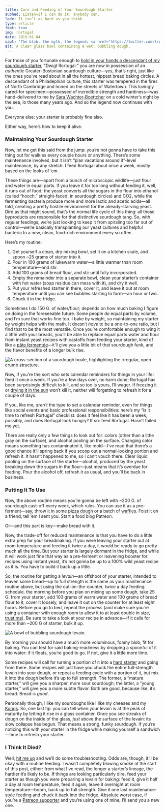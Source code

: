 ```yaml
---
title: Care and Feeding of Your Sourdough Starter
subhed: Listen—if I can do it, anybody can.
lede: It isn’t as hard as you think.
type: article
feat: true
img: rortugal
date: 2019-01-04
capt: 'The blob, the myth, the legend: <a href="https://twitter.com/lrgmnn/status/813635533658144768">Dwigt Rortugal</a>.'
alt: A clear glass bowl containing a wet, bubbling dough.
---
```


For those of you fortunate enough to [hold in your hands a descendant of my sourdough starter](https://www.patreon.com/bePatron?c=898002&rid=2539311), “Dwigt Rortugal:” you are now in possession of an _authentic_ Greater-Bostonian sourdough culture—yes, that’s right, just like the ones you’ve read about in all the hottest, hippest bread baking circles. A descendant of a Philadephian culture, this starter was tempered in the fires of North Cambridge and honed on the streets of Watertown. This lovingly cared-for specimen—possessed of incredible strength and hardiness—was hand-delivered to me by [Sara Wachter-Boettcher](https://twitter.com/sara_ann_marie) on a cold winter’s night by the sea, lo those many years ago. And so the legend now continues with you.

Everyone else: your starter is probably fine also.

Either way, here’s how to keep it alive.

### Maintaining Your Sourdough Starter

Now, let me get this said from the jump: you’re not gonna have to take this thing out for walkies every couple hours or anything. There’s some maintenance involved, but it isn’t “plan vacations around it”-level maintenance, by any stretch. I feed Rortugal about once a week, mostly based on the looks of ’em.

These things are—apart from a bunch of microscopic wildlife—just flour and water in equal parts. If you leave it for too long without feeding it, well, it runs out of food; the yeast converts all the sugars in the flour into ethanol (called “hooch,” straight-faced, in sourdough circles) and CO2, while the fermenting bacteria produce more and more lactic and acetic acids—all told, creating a pretty hostile environment for the already-starving yeast. Dire as that might sound, that’s the normal life cycle of this thing: all those byproducts are responsible for that distinctive sourdough tang. So, with regular feedings, we’re just looking to keep it from spiraling too far out of control—we’re basically transplanting our yeast cultures and helpful bacteria to a new, clean, food-rich environment every so often.

Here’s my routine:

1. Get yourself a clean, dry mixing bowl, set it on a kitchen scale, and spoon ~25 grams of starter into it. 
1. Pour in 100 grams of lukewarm water—a little warmer than room temperature—and stir.
1. Add 100 grams of bread flour, and stir until fully incorporated.
1. Empty the remainder into a separate bowl, clean your starter’s container with hot water (soap residue can mess with it), and dry it well.
1. Put your refreshed starter in there, cover it, and leave it out at room temperature until you can see bubbles starting to form—an hour or two.
1. Chuck it in the fridge.

Sometimes I do 150 G. of water/flour; depends on how much baking I figure on doing in the foreseeable future. Some people do equal parts by volume, and I’m sure that works fine too. I bake by weight, so maintaining my starter by weight helps with the math. It doesn’t _have_ to be a one-to-one ratio, but I find that to be the most versatile. Once you’re comfortable enough to wing it a little with your breads, you’ll be able to replace equal parts water and flour from instant yeast recipes with castoffs from feeding your starter, kind of like a [pâte fermentée](https://en.wikipedia.org/wiki/Pre-ferment)—it’ll give you a little bit of that sourdough funk, and the flavor benefits of a longer bulk rise.

<img alt="A cross-section of a sourdough boule, highlighting the irregular, open crumb structure." sizes="(min-width: 1260px) 319px, (min-width: 1020px) calc(12.73vw + 161px), (min-width: 800px) calc(4.5vw + 240px), (min-width: 560px) calc(32.27vw + 24px), 93.33vw" srcset="/img/crumb-1.jpg 320w,/img/crumb-2.jpg 450w,/img/crumb-3.jpg 640w,/img/crumb-4.jpg 820w,/img/crumb-5.jpg 1024w" src="/img/crumb-3.jpg">

Now, if you’re the sort who sets calendar reminders for things in your life: feed it once a week. If you’re a few days over, no harm done; Rortugal has been surprisingly difficult to kill, and so too is yours, I’ll wager. If freezing it or [drying it in the sun](https://www.breadexperience.com/drying-sourdough-starter/) won’t kill it, neither will forgetting to refresh it for a couple of days.

If you, like me, _aren’t_ the type to set a calendar reminder, even for things like social events and basic professional responsibilities: here’s my “is it time to refresh Rortugal” checklist: does it feel like it has been a week, possibly, and does Rortugal look hungry? If so: feed Rortugal. Hasn’t failed me yet.

There are really only a few things to look out for: colors (other than a little gray on the surface), and alcohol pooling on the surface. Changing color means something has contaminated it, like mold—I’ve read that there’s a good chance it’ll spring back if you scoop out a normal-looking portion and refresh it. It hasn’t happened to me, so I can’t vouch there. Clear liquid pooling on the surface of the starter—alcohol, produced by the yeast breaking down the sugars in the flour—just means that it’s overdue for feeding. Pour the alcohol off, refresh it as usual, and you’ll be back in business.

### Putting It To Use

Now, the above routine means you’re gonna be left with ~200 G. of sourdough cast-off every week, which rules. You can use it as a pre-ferment—say, throw it in some [pizza dough](/recipes/pizza-dough) or a batch of [waffles](/recipes/waffles). Foist it on a friend; tell ’em I sent you. Start a food blog Patreon.

Or—and this part is key—make bread with it.

Now, the trade-off for reduced maintenance is that you have to do a little extra prep for your breadmaking. If you were leaving your starter out at room temperature and feeding it twice a day, it would be ready to go pretty much all the time. But your starter is largely dormant in the fridge, and while it will work just fine that way as a pre-ferment or leavening booster for recipes using instant yeast, it’s not gonna be up to a 100% wild yeast recipe as it is. You have to build it back up a little.

So, the routine for getting a _levain_—an offshoot of your starter, intended to leaven some bread—up to full strength is the same as your maintenance routine above, but using the out-on-the-counter, twice a day feeding schedule. the morning before you plan on mixing up some dough, take 25 G. from your starter, add 100 grams of warm water and 100 grams of bread flour to it, cover it loosely, and leave it out on the counter for at least eight hours. Before you go to bed, repeat the process (and make sure you’re using a container with enough room to allow it to at least double in size, [trust me](https://www.instagram.com/p/BcXdysblV1c)). Be sure to take a look at your recipe in advance—if it calls for more than ~200 G of starter, bulk it up.

<img alt="A bowl of bubbling sourdough levain." sizes="(min-width: 1260px) 319px, (min-width: 1020px) calc(12.73vw + 161px), (min-width: 800px) calc(4.5vw + 240px), (min-width: 560px) calc(32.27vw + 24px), 93.33vw" srcset="/img/starter-1.jpg 320w,/img/starter-2.jpg 450w,/img/starter-3.jpg 640w,/img/starter-4.jpg 820w,/img/starter-5.jpg 1024w" src="/img/starter-3.jpg">

By morning you should have a much more voluminous, foamy blob, fit for baking. You can test for said baking-readiness by dropping a spoonful of it into water: if it floats, you’re good to go. If not, give it a little more time.

Some recipes will call for turning a portion of it into a [hard starter](https://www.theperfectloaf.com/baking-sourdough-bread-stiff-starter/) and going from there. Some recipes will just have you chuck the entire full-strength levain into your dough, or repeat a feeding cycle with a portion of it, but mix it into the dough before it’s up to full strength. The former, a “mature starter,” will give you a sharper, more sour sourdough; the latter, a “young starter,” will give you a more subtle flavor. Both are good, because like, it’s bread. Bread is _good_.

Personally though, I like my sourdoughs like I like my cheeses and my [Kongs](https://www.mariowiki.com/Funky_Kong). So, one last tip: you can tell when your levain is at the peak of maturity by letting it rise in a glass container. Once you see streaks of dough on the inside of the glass, _just_ above the surface of the levain: its slow collapse has begun. That means a strong, funky sourdough. If you’re noticing this with your starter in the fridge while making yourself a sandwich—time to refresh your starter.

### I Think It Died?

Well, [hit me up](https://twitter.com/wiltomakesfood) and we’ll do some troubleshooting. Odds are, though, it’ll be okay with a routine feeding. I wasn’t completely blowing smoke at the start of this post, either: from what I’ve read, the longer a starter’s lineage, the hardier it’s likely to be. If things are looking particularly dire, feed your starter as though you were preparing a levain for baking: feed it, give it half a day at room temperature, feed it again, leave it overnight at room temperature—boom, back up to full strength. Give it one last maintenance-style feeding and chuck it back into the fridge. Absolute worst case, if you’re a [Patreon supporter](https://www.patreon.com/wilto) and you’re using one of mine, I’ll send you a new one. 